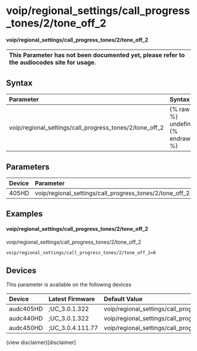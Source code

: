 ﻿---
description: voip/regional_settings/call_progress_tones/2/tone_off_2
search: false
---

# voip/regional_settings/call_progress_tones/2/tone_off_2

#### voip/regional_settings/call_progress_tones/2/tone_off_2


| This Parameter has not been documented yet, please refer to the audiocodes site for usage.  |
| :--- |

## Syntax
| Parameter | Syntax |
| :--- | :--- |
|voip/regional_settings/call_progress_tones/2/tone_off_2 | {% raw %} undefined {% endraw %} |

## Parameters
|Device|Parameter|value|Description|
|:---|:---|:---|:---|
| 405HD | voip/regional_settings/call_progress_tones/2/tone_off_2 |  |  |

## Examples
#### voip/regional_settings/call_progress_tones/2/tone_off_2

voip/regional_settings/call_progress_tones/2/tone_off_2

```
voip/regional_settings/call_progress_tones/2/tone_off_2=0
```

## Devices
This parameter is available on the following devices

| Device | Latest Firmware | Default Value |
|:---|:---|:---|
| audc405HD | ;UC_3.0.1.322 | voip/regional_settings/call_progress_tones/2/tone_off_2=0 
| audc440HD | ;UC_3.0.1.322 | voip/regional_settings/call_progress_tones/2/tone_off_2=0 
| audc450HD | ;UC_3.0.4.111.77 | voip/regional_settings/call_progress_tones/2/tone_off_2=0 

(view disclaimer)[disclaimer]
